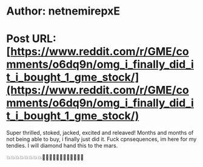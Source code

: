 # Author: netnemirepxE
# Post URL: [https://www.reddit.com/r/GME/comments/o6dq9n/omg_i_finally_did_it_i_bought_1_gme_stock/](https://www.reddit.com/r/GME/comments/o6dq9n/omg_i_finally_did_it_i_bought_1_gme_stock/)


Super thrilled, stoked, jacked, excited and releaved!
Months and months of not being able to buy, i finally just did it. Fuck cpnsequences, im here for my tendies. I will diamond hand this to the mars.

💥💥💥💥💥💥💥💥🚀🚀🚀🚀🚀🚀🚀🌟🌟🌟🌟🌟
